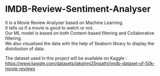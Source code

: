 # IMDB-Review-Sentiment-Analyser

It is a Movie Review Analyser based on Machine Learning. <br> 
It tells us if a movie is good to watch or not. <br>
Our ML model is based on both Content-based filtering and Collaborative filtering. <br>
We also visualised the data with the help of Seaborn library to display the distribution of data.

The dataset used in this project will be available on Kaggle : <br>
https://www.kaggle.com/datasets/lakshmi25npathi/imdb-dataset-of-50k-movie-reviews
